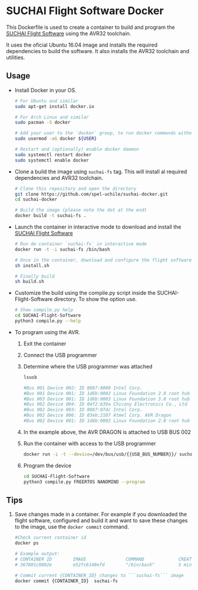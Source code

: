 # SUCHAI Flight Software Docker

This Dockerfile is used to create a container to build and program the [SUCHAI Flight Software](https://github.com/spel-uchile/SUCHAI-Flight-Software) using the AVR32 toolchain.

It uses the oficial Ubuntu 16.04 image and installs the required dependencies to build the software. It also installs the AVR32 toolchain and utilities.

## Usage

- Install Docker in your OS.

    ```bash
    # For Ubuntu and similar
    sudo apt-get install docker.io
    
    # For Arch Linux and similar
    sudo pacman -S docker
    
    # Add your user to the `docker` group, to run docker commands without sudo
    sudo usermod -aG docker ${USER}
    
    # Restart and (optionally) enable docker daemon
    sudo systemctl restart docker
    sudo systemctl enable docker
    ```
    
- Clone a build the image using `suchai-fs` tag. This will install al required dependencies and AVR32 toolchain.

    ```bash
    # Clone this repository and open the directory
    git clone https://github.com/spel-uchile/suchai-docker.git
    cd suchai-docker
    
    # Build the image (please note the dot at the end)
    docker build -t suchai-fs .
    ```
    
- Launch the container in interactive mode to download and install the [SUCHAI Flight Software](https://github.com/spel-uchile/SUCHAI-Flight-Software)

    ```bash
    # Run de container `suchai-fs` in interactive mode
    docker run -t -i suchai-fs /bin/bash
    
    # Once in the container, download and configure the flight software
    sh install.sh
    
    # Finally build
    sh build.sh
    ```
    
- Customize the build using the compile.py script inside the SUCHAI-Flight-Software directory. To show the option use.

    ```bash
    # Show compile.py help
    cd SUCHAI-Flight-Software
    python3 compile.py --help
    ```
    
- To program using the AVR.

    1. Exit the container
    2. Connect the USB programmer
    3. Determine where the USB programmer was attached
    
        ```bash
        lsusb
        
        #Bus 001 Device 002: ID 8087:8000 Intel Corp. 
        #Bus 001 Device 001: ID 1d6b:0002 Linux Foundation 2.0 root hub
        #Bus 003 Device 001: ID 1d6b:0003 Linux Foundation 3.0 root hub
        #Bus 002 Device 004: ID 04f2:b39a Chicony Electronics Co., Ltd 
        #Bus 002 Device 003: ID 8087:07dc Intel Corp. 
        #Bus 002 Device 006: ID 03eb:2107 Atmel Corp. AVR Dragon            <-- AVR Dragon on BUS 002
        #Bus 002 Device 001: ID 1d6b:0002 Linux Foundation 2.0 root hub
        ```
    
    4. In the example above, the AVR DRAGON is attached to USB BUS 002
    5. Run the container with access to the USB programmer
    
        ```bash
        docker run -i -t --device=/dev/bus/usb/{{USB_BUS_NUMBER}}/ suchai-fs /bin/bash
        ```
    6. Program the device
    
        ```bash
        cd SUCHAI-Flight-Software
        python3 compile.py FREERTOS NANOMIND --program
        ```
        
    

## Tips

1. Save changes made in a container. For example if you downloaded the flight software, configured and build it and want to save these changes to the image, use the `docker commit` command.

    ```bash
    #Check current container id
    docker ps
    
    # Example output:
    # CONTAINER ID        IMAGE               COMMAND             CREATED             STATUS              PORTS               NAMES
    # 367801c0802e        e52fc6148efd        "/bin/bash"         5 minutes ago       Up 5 minutes                            cocky_hugle
    
    # Commit current {CONTAINER_ID} changes to ```suchai-fs``` image
    docker commit {CONTAINER_ID}  suchai-fs
    ```
